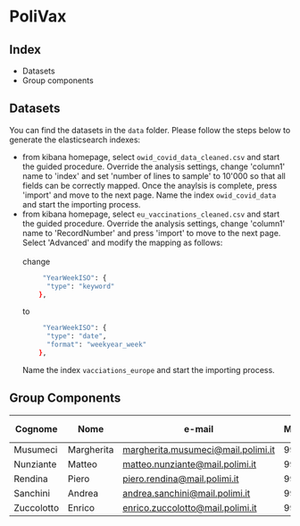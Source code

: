 # PoliVax

## Index

- Datasets
- Group components

## Datasets

You can find the datasets in the <code>data</code> folder. Please follow the steps below to generate the elasticsearch
indexes:
- from kibana homepage, select <code>owid_covid_data_cleaned.csv</code> and start the guided procedure. Override the
analysis settings, change 'column1' name to 'index' and set 'number of lines to sample' to 10'000 so that all fields 
can be correctly mapped. Once the anaylsis is complete, press 'import' and move to the next page. Name the index <code>owid_covid_data</code>
and start the importing process.
- from kibana homepage, select <code>eu_vaccinations_cleaned.csv</code> and start the guided procedure. Override the
analysis settings, change 'column1' name to 'RecordNumber' and press 'import' to move to the next page. Select 'Advanced' and 
modify the mapping as follows:
<br/><br/>
change
    ```sh
         "YearWeekISO": {
          "type": "keyword"
        },
    ```
    to
    ```sh
         "YearWeekISO": {
          "type": "date",
          "format": "weekyear_week"
        },
    ```
  Name the index <code>vacciations_europe</code> and start the importing process.
## Group Components

| Cognome    | Nome       | e-mail                             | Matricola | Codice Persona |
|------------|------------|------------------------------------|-----------|----------------|
| Musumeci   | Margherita | margherita.musumeci@mail.polimi.it | 991549    | 10600069       |
| Nunziante  | Matteo     | matteo.nunziante@mail.polimi.it    | 992518    | 10670132       |
| Rendina    | Piero      | piero.rendina@mail.polimi.it       | 991437    | 10629696       |
| Sanchini   | Andrea     | andrea.sanchini@mail.polimi.it     | 992072    | 10675541       |
| Zuccolotto | Enrico     | enrico.zuccolotto@mail.polimi.it   | 993209    | 10666354       |